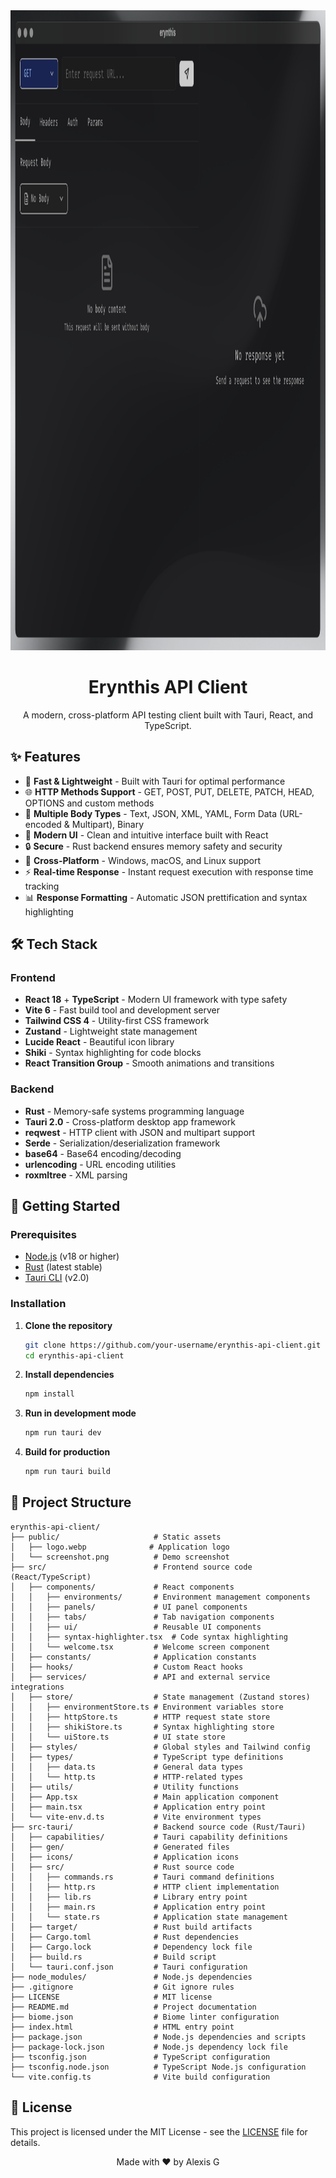 <div align="center">
  <img src="public/screenshot.png" alt="Erynthis API Client screenshot" width="1024" height="1024">
  
  # Erynthis API Client
  
  A modern, cross-platform API testing client built with Tauri, React, and TypeScript.
</div>

## ✨ Features

- 🚀 **Fast & Lightweight** - Built with Tauri for optimal performance
- 🌐 **HTTP Methods Support** - GET, POST, PUT, DELETE, PATCH, HEAD, OPTIONS and custom methods
- 📝 **Multiple Body Types** - Text, JSON, XML, YAML, Form Data (URL-encoded & Multipart), Binary
- 🎨 **Modern UI** - Clean and intuitive interface built with React
- 🔒 **Secure** - Rust backend ensures memory safety and security
- 💾 **Cross-Platform** - Windows, macOS, and Linux support
- ⚡ **Real-time Response** - Instant request execution with response time tracking
- 📊 **Response Formatting** - Automatic JSON prettification and syntax highlighting

## 🛠️ Tech Stack

### Frontend
- **React 18** + **TypeScript** - Modern UI framework with type safety
- **Vite 6** - Fast build tool and development server
- **Tailwind CSS 4** - Utility-first CSS framework
- **Zustand** - Lightweight state management
- **Lucide React** - Beautiful icon library
- **Shiki** - Syntax highlighting for code blocks
- **React Transition Group** - Smooth animations and transitions

### Backend
- **Rust** - Memory-safe systems programming language
- **Tauri 2.0** - Cross-platform desktop app framework
- **reqwest** - HTTP client with JSON and multipart support
- **Serde** - Serialization/deserialization framework
- **base64** - Base64 encoding/decoding
- **urlencoding** - URL encoding utilities
- **roxmltree** - XML parsing

## 🚀 Getting Started

### Prerequisites

- [Node.js](https://nodejs.org/) (v18 or higher)
- [Rust](https://www.rust-lang.org/tools/install) (latest stable)
- [Tauri CLI](https://tauri.app/v1/guides/getting-started/prerequisites) (v2.0)

### Installation

1. **Clone the repository**
   ```bash
   git clone https://github.com/your-username/erynthis-api-client.git
   cd erynthis-api-client
   ```

2. **Install dependencies**
   ```bash
   npm install
   ```

3. **Run in development mode**
   ```bash
   npm run tauri dev
   ```

4. **Build for production**
   ```bash
   npm run tauri build
   ```
   
   
## 📂 Project Structure

```
erynthis-api-client/
├── public/                     # Static assets
│   ├── logo.webp              # Application logo
│   └── screenshot.png          # Demo screenshot
├── src/                        # Frontend source code (React/TypeScript)
│   ├── components/             # React components
│   │   ├── environments/       # Environment management components
│   │   ├── panels/             # UI panel components
│   │   ├── tabs/               # Tab navigation components
│   │   ├── ui/                 # Reusable UI components
│   │   ├── syntax-highlighter.tsx  # Code syntax highlighting
│   │   └── welcome.tsx         # Welcome screen component
│   ├── constants/              # Application constants
│   ├── hooks/                  # Custom React hooks
│   ├── services/               # API and external service integrations
│   ├── store/                  # State management (Zustand stores)
│   │   ├── environmentStore.ts # Environment variables store
│   │   ├── httpStore.ts        # HTTP request state store
│   │   ├── shikiStore.ts       # Syntax highlighting store
│   │   └── uiStore.ts          # UI state store
│   ├── styles/                 # Global styles and Tailwind config
│   ├── types/                  # TypeScript type definitions
│   │   ├── data.ts             # General data types
│   │   └── http.ts             # HTTP-related types
│   ├── utils/                  # Utility functions
│   ├── App.tsx                 # Main application component
│   ├── main.tsx                # Application entry point
│   └── vite-env.d.ts           # Vite environment types
├── src-tauri/                  # Backend source code (Rust/Tauri)
│   ├── capabilities/           # Tauri capability definitions
│   ├── gen/                    # Generated files
│   ├── icons/                  # Application icons
│   ├── src/                    # Rust source code
│   │   ├── commands.rs         # Tauri command definitions
│   │   ├── http.rs             # HTTP client implementation
│   │   ├── lib.rs              # Library entry point
│   │   ├── main.rs             # Application entry point
│   │   └── state.rs            # Application state management
│   ├── target/                 # Rust build artifacts
│   ├── Cargo.toml              # Rust dependencies
│   ├── Cargo.lock              # Dependency lock file
│   ├── build.rs                # Build script
│   └── tauri.conf.json         # Tauri configuration
├── node_modules/               # Node.js dependencies
├── .gitignore                  # Git ignore rules
├── LICENSE                     # MIT license
├── README.md                   # Project documentation
├── biome.json                  # Biome linter configuration
├── index.html                  # HTML entry point
├── package.json                # Node.js dependencies and scripts
├── package-lock.json           # Node.js dependency lock file
├── tsconfig.json               # TypeScript configuration
├── tsconfig.node.json          # TypeScript Node.js configuration
└── vite.config.ts              # Vite build configuration
```

## 📝 License

This project is licensed under the MIT License - see the [LICENSE](LICENSE) file for details.

<div align="center">
  Made with ❤️ by Alexis G
</div>
